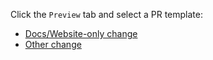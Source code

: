 Click the `Preview` tab and select a PR template:

- [Docs/Website-only change](?expand=1&template=docs_website_pr.md)
- [Other change](?expand=1&template=general_code_pr.md)

[//]: # (Dumb that we have to do this hack, see https://github.com/orgs/community/discussions/4620 for progress on github fixing this)